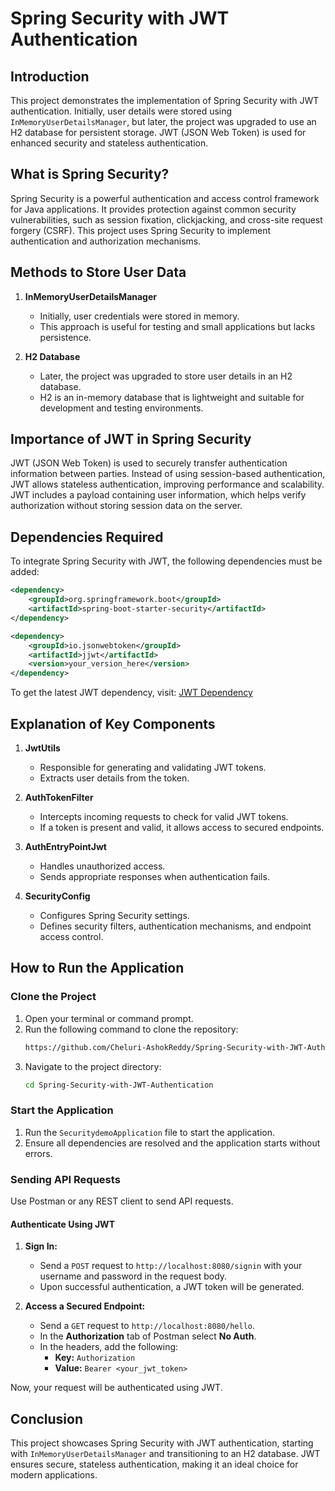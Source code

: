 # Spring Security with JWT Authentication

## Introduction
This project demonstrates the implementation of Spring Security with JWT authentication. Initially, user details were stored using `InMemoryUserDetailsManager`, but later, the project was upgraded to use an H2 database for persistent storage. JWT (JSON Web Token) is used for enhanced security and stateless authentication.

## What is Spring Security?
Spring Security is a powerful authentication and access control framework for Java applications. It provides protection against common security vulnerabilities, such as session fixation, clickjacking, and cross-site request forgery (CSRF). This project uses Spring Security to implement authentication and authorization mechanisms.

## Methods to Store User Data
1. **InMemoryUserDetailsManager**
   - Initially, user credentials were stored in memory.
   - This approach is useful for testing and small applications but lacks persistence.

2. **H2 Database**
   - Later, the project was upgraded to store user details in an H2 database.
   - H2 is an in-memory database that is lightweight and suitable for development and testing environments.

## Importance of JWT in Spring Security
JWT (JSON Web Token) is used to securely transfer authentication information between parties. Instead of using session-based authentication, JWT allows stateless authentication, improving performance and scalability. JWT includes a payload containing user information, which helps verify authorization without storing session data on the server.

## Dependencies Required
To integrate Spring Security with JWT, the following dependencies must be added:

```xml
<dependency>
    <groupId>org.springframework.boot</groupId>
    <artifactId>spring-boot-starter-security</artifactId>
</dependency>

<dependency>
    <groupId>io.jsonwebtoken</groupId>
    <artifactId>jjwt</artifactId>
    <version>your_version_here</version>
</dependency>
```

To get the latest JWT dependency, visit: [JWT Dependency](https://github.com/jwtk/jjwt?tab=readme-ov-file#installation)

## Explanation of Key Components
1. **JwtUtils**
   - Responsible for generating and validating JWT tokens.
   - Extracts user details from the token.

2. **AuthTokenFilter**
   - Intercepts incoming requests to check for valid JWT tokens.
   - If a token is present and valid, it allows access to secured endpoints.

3. **AuthEntryPointJwt**
   - Handles unauthorized access.
   - Sends appropriate responses when authentication fails.

4. **SecurityConfig**
   - Configures Spring Security settings.
   - Defines security filters, authentication mechanisms, and endpoint access control.

## How to Run the Application

### Clone the Project
1. Open your terminal or command prompt.
2. Run the following command to clone the repository:
   ```bash
   https://github.com/Cheluri-AshokReddy/Spring-Security-with-JWT-Authentication.git
   ```
3. Navigate to the project directory:
   ```bash
   cd Spring-Security-with-JWT-Authentication
   ```

### Start the Application
1. Run the `SecuritydemoApplication` file to start the application.
2. Ensure all dependencies are resolved and the application starts without errors.

### Sending API Requests
Use Postman or any REST client to send API requests.

#### Authenticate Using JWT
1. **Sign In:**
   - Send a `POST` request to `http://localhost:8080/signin` with your username and password in the request body.
   - Upon successful authentication, a JWT token will be generated.

2. **Access a Secured Endpoint:**
   - Send a `GET` request to `http://localhost:8080/hello`.
   -  In the **Authorization** tab of Postman select **No Auth**.
   - In the headers, add the following:
     - **Key:** `Authorization`
     - **Value:** `Bearer <your_jwt_token>`

Now, your request will be authenticated using JWT.

## Conclusion
This project showcases Spring Security with JWT authentication, starting with `InMemoryUserDetailsManager` and transitioning to an H2 database. JWT ensures secure, stateless authentication, making it an ideal choice for modern applications.

